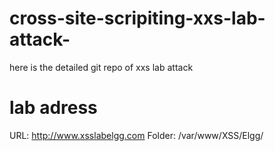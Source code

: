 # cross-site-scripiting-xxs-lab-attack-
here is the detailed git repo of xxs lab attack 
# lab adress 
URL: http://www.xsslabelgg.com
Folder: /var/www/XSS/Elgg/

